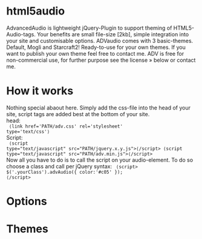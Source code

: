 html5audio
==========

AdvancedAudio is lightweight jQuery-Plugin to support theming of HTML5-Audio-tags. Your benefits are small file-size [2kb], simple integration into your site and customisable options.
ADVaudio comes with 3 basic-themes. Default, Mogli and Starcraft2! Ready-to-use for your own themes. If you want to publish your own theme feel free to contact me.
ADV is free for non-commercial use, for further purpose see the license » below or contact me.

<strong>How it works</strong><br />
==========
Nothing special abaout here. Simply add the css-file into the head of your site, script tags are added best at the bottom of your site.<br />
head:<br />
<code>
&lang;link href='PATH/adv.css' rel='stylesheet' type='text/css'&rang;
</code>
<br />
Script:<br />
<code>
&lang;script type="text/javascript" src="PATH/jquery.x.y.js">&lang;/script>
&lang;script type="text/javascript" src="PATH/adv.min.js">&lang;/script>
</code>
<br />
Now all you have to do is to call the script on your audio-element. To do so choose a class and call per jQuery syntax:
<code>
&lang;script>
$('.yourClass').advAudio({
    color:'#c05'
});
&lang;/script>
</code>


<strong>Options</strong><br />
==========

<strong>Themes</strong><br />
==========
